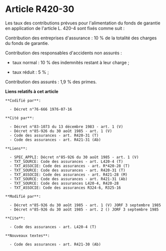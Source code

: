 # Article R420-30

Les taux des contributions prévues pour l'alimentation du fonds de garantie en application de l'article L. 420-4 sont fixés
comme suit :

Contribution des entreprises d'assurance : 10 % de la totalité des charges du fonds de garantie.

Contribution des responsables d'accidents non assurés :

- taux normal : 10 % des indemnités restant à leur charge ;

- taux réduit : 5 % ;

Contribution des assurés : 1,9 % des primes.

**Liens relatifs à cet article**

	**Codifié par**:

	  - Décret n°76-666 1976-07-16

	**Cité par**:

	  - Décret n°83-1073 du 13 décembre 1983 - art. 1 (V)
	  - Décret n°85-926 du 30 août 1985 - art. 1 (V)
	  - Code des assurances - art. R420-31 (T)
	  - Code des assurances - art. R421-31 (Ab)

	**Liens**:

	  - SPEC_APPLI: Décret n°85-926 du 30 août 1985 - art. 1 (V)
	  - TXT_SOURCE: Code des assurances - art. L420-4 (T)
	  - TXT_ASSOCIE: Code des assurances - art. R*420-28 (T)
	  - TXT_SOURCE: Code des assurances - art. R420-31 (T)
	  - TXT_ASSOCIE: Code des assurances - art. R421-28 (M)
	  - TXT_SOURCE: Code des assurances - art. R421-31 (Ab)
	  - TXT_SOURCE: Code des assurances L420-4, R420-28
	  - TXT_ASSOCIE: Code des assurances R324-6, R325-16

	**Modifié par**:

	  - Décret n°85-926 du 30 août 1985 - art. 1 (V) JORF 3 septembre 1985
	  - Décret n°85-926 du 30 août 1985 - art. 2 () JORF 3 septembre 1985

	**Cite**:

	  - Code des assurances - art. L420-4 (T)

	**Nouveaux textes**:

	  - Code des assurances - art. R421-30 (Ab)
